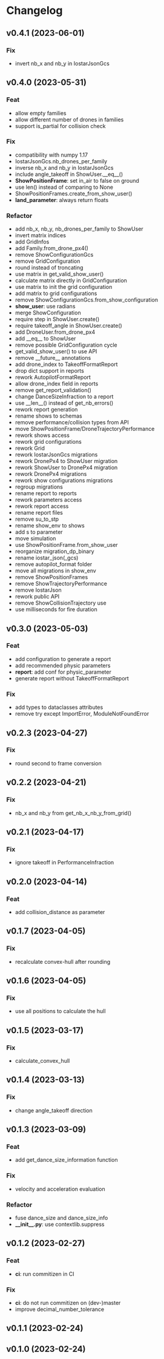 # Changelog

## v0.4.1 (2023-06-01)

### Fix

- invert nb_x and nb_y in IostarJsonGcs

## v0.4.0 (2023-05-31)

### Feat

- allow empty families
- allow different number of drones in families
- support is_partial for collision check

### Fix

- compatibility with numpy 1.17
- IostarJsonGcs.nb_drones_per_family
- inverse nb_x and nb_y in IostarJsonGcs
- include angle_takeoff in ShowUser.\_\_eq\_\_()
- **ShowPositionFrame**: set in_air to false on ground
- use len() instead of comparing to None
- ShowPositionFrames.create_from_show_user()
- **land_parameter**: always return floats

### Refactor

- add nb_x, nb_y, nb_drones_per_family to ShowUser
- invert matrix indices
- add GridInfos
- add Family.from_drone_px4()
- remove ShowConfigurationGcs
- remove GridConfiguration
- round instead of troncating
- use matrix in get_valid_show_user()
- calculate matrix directly in GridConfiguration
- use matrix to init the grid configuration
- add matrix to grid configurations
- remove ShowConfigurationGcs.from_show_configuration
- **show_user**: use radians
- merge ShowConfiguration
- require step in ShowUser.create()
- require takeoff_angle in ShowUser.create()
- add DroneUser.from_drone_px4
- add \_\_eq\_\_ to ShowUser
- remove possible GridConfiguration cycle
- get_valid_show_user() to use API
- remove \_\_future\_\_ annotations
- add drone_index to TakeoffFormatReport
- drop dict support in reports
- rework AutopilotFormatReport
- allow drone_index field in reports
- remove get_report_validation()
- change DanceSizeInfraction to a report
- use \_\_len\_\_() instead of get_nb_errors()
- rework report generation
- rename shows to schemas
- remove performance/collision types from API
- move ShowPositionFrame/DroneTrajectoryPerformance
- rework shows access
- rework grid configurations
- rework Grid
- rework IostarJsonGcs migrations
- rework DronePx4 to ShowUser migration
- rework ShowUser to DronePx4 migration
- rework DronePx4 migrations
- rework show configurations migrations
- regroup migrations
- rename report to reports
- rework parameters access
- rework report access
- rename report files
- remove su_to_stp
- rename show_env to shows
- add s to parameter
- move simulation
- use ShowPositionFrame.from_show_user
- reorganize migration_dp_binary
- rename iostar_json(\_gcs)
- remove autopilot_format folder
- move all migrations in show_env
- remove ShowPositionFrames
- remove ShowTrajectoryPerformance
- remove IostarJson
- rework public API
- remove ShowCollisionTrajectory use
- use milliseconds for fire duration

## v0.3.0 (2023-05-03)

### Feat

- add configuration to generate a report
- add recommended physic parameters
- **report**: add conf for physic_parameter
- generate report without TakeoffFormatReport

### Fix

- add types to dataclasses attributes
- remove try except ImportError, ModuleNotFoundError

## v0.2.3 (2023-04-27)

### Fix

- round second to frame conversion

## v0.2.2 (2023-04-21)

### Fix

- nb_x and nb_y from get_nb_x_nb_y_from_grid()

## v0.2.1 (2023-04-17)

### Fix

- ignore takeoff in PerformanceInfraction

## v0.2.0 (2023-04-14)

### Feat

- add collision_distance as parameter

## v0.1.7 (2023-04-05)

### Fix

- recalculate convex-hull after rounding

## v0.1.6 (2023-04-05)

### Fix

- use all positions to calculate the hull

## v0.1.5 (2023-03-17)

### Fix

- calculate_convex_hull

## v0.1.4 (2023-03-13)

### Fix

- change angle_takeoff direction

## v0.1.3 (2023-03-09)

### Feat

- add get_dance_size_information function

### Fix

- velocity and acceleration evaluation

### Refactor

- fuse dance_size and dance_size_info
- **\_\_init\_\_.py**: use contextlib.suppress

## v0.1.2 (2023-02-27)

### Feat

- **ci**: run commitizen in CI

### Fix

- **ci**: do not run commitizen on (dev-)master
- improve decimal_number_tolerance

## v0.1.1 (2023-02-24)

## v0.1.0 (2023-02-24)
